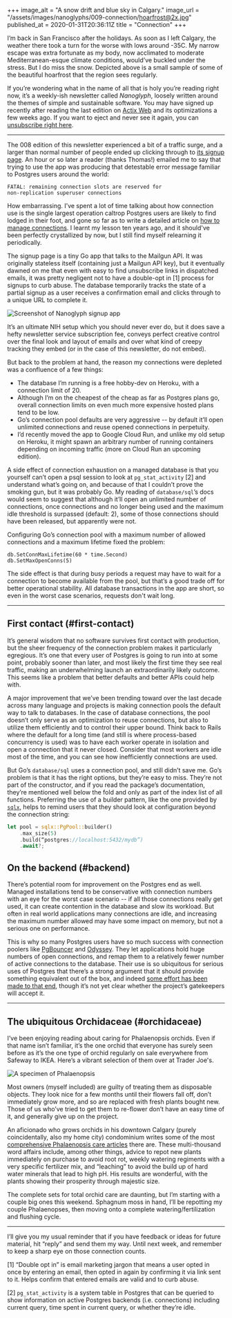 +++
image_alt = "A snow drift and blue sky in Calgary."
image_url = "/assets/images/nanoglyphs/009-connection/hoarfrost@2x.jpg"
published_at = 2020-01-31T20:36:11Z
title = "Connection"
+++

I’m back in San Francisco after the holidays. As soon as I left Calgary, the weather there took a turn for the worse with lows around -35C. My narrow escape was extra fortunate as my body, now acclimated to moderate Mediterranean-esque climate conditions, would’ve buckled under the stress. But I do miss the snow. Depicted above is a small sample of some of the beautiful hoarfrost that the region sees regularly.

If you’re wondering what in the name of all that is holy you’re reading right now, it’s a weekly-ish newsletter called _Nanoglyph_, loosely written around the themes of simple and sustainable software. You may have signed up recently after reading the last edition on [Actix Web](/nanoglyphs/008-actix) and its optimizations a few weeks ago. If you want to eject and never see it again, you can [unsubscribe right here](%unsubscribe_url%).

---

The 008 edition of this newsletter experienced a bit of a traffic surge, and a larger than normal number of people ended up clicking through to [its signup page](https://nanoglyph-signup.brandur.org/). An hour or so later a reader (thanks Thomas!) emailed me to say that trying to use the app was producing that detestable error message familiar to Postgres users around the world:

```
FATAL: remaining connection slots are reserved for
non-replication superuser connections
```

How embarrassing. I’ve spent a lot of time talking about how connection use is the single largest operation caltrop Postgres users are likely to find lodged in their foot, and gone so far as to write a detailed article on [how to manage connections](/postgres-connections). I learnt my lesson ten years ago, and it should've been perfectly crystallized by now, but I still find myself relearning it periodically.

The signup page is a tiny Go app that talks to the Mailgun API. It was originally stateless itself (containing just a Mailgun API key), but it eventually dawned on me that even with easy to find unsubscribe links in dispatched emails, it was pretty negligent not to have a double-opt in [1] process for signups to curb abuse. The database temporarily tracks the state of a partial signup as a user receives a confirmation email and clicks through to a unique URL to complete it.

![Screenshot of Nanoglyph signup app](/assets/images/nanoglyphs/009-connection/nanoglyph-signup@2x.jpg)

It’s an ultimate NIH setup which you should never ever do, but it does save a hefty newsletter service subscription fee, conveys perfect creative control over the final look and layout of emails and over what kind of creepy tracking they embed (or in the case of this newsletter, do not embed).

But back to the problem at hand, the reason my connections were depleted was a confluence of a few things:

* The database I’m running is a free hobby-dev on Heroku, with a connection limit of 20.
* Although I’m on the cheapest of the cheap as far as Postgres plans go, overall connection limits on even much more expensive hosted plans tend to be low.
* Go’s connection pool defaults are very aggressive -- by default it’ll open unlimited connections and reuse opened connections in perpetuity.
* I’d recently moved the app to Google Cloud Run, and unlike my old setup on Heroku, it might spawn an arbitrary number of running containers depending on incoming traffic (more on Cloud Run an upcoming edition).

A side effect of connection exhaustion on a managed database is that you yourself can’t open a psql session to look at `pg_stat_activity` [2] and understand what’s going on, and because of that I couldn’t prove the smoking gun, but it was probably Go. My reading of `database/sql`’s docs would seem to suggest that although it’ll open an unlimited number of connections, once connections and no longer being used and the maximum idle threshold is surpassed (default: 2), some of those connections should have been released, but apparently were not.

Configuring Go’s connection pool with a maximum number of allowed connections and a maximum lifetime fixed the problem:

```
db.SetConnMaxLifetime(60 * time.Second)
db.SetMaxOpenConns(5)
```

The side effect is that during busy periods a request may have to wait for a connection to become available from the pool, but that’s a good trade off for better operational stability. All database transactions in the app are short, so even in the worst case scenarios, requests don't wait long.

---

## First contact (#first-contact)

It’s general wisdom that no software survives first contact with production, but the sheer frequency of the connection problem makes it particularly egregious. It’s one that every user of Postgres is going to run into at some point, probably sooner than later, and most likely the first time they see real traffic, making an underwhelming launch an extraordinarily likely outcome. This seems like a problem that better defaults and better APIs could help with.

A major improvement that we’ve been trending toward over the last decade across many language and projects is making connection pools the default way to talk to databases. In the case of database connections, the pool doesn’t only serve as an optimization to reuse connections, but also to utilize them efficiently and to control their upper bound. Think back to Rails where the default for a long time (and still is where process-based concurrency is used) was to have each worker operate in isolation and open a connection that it never closed. Consider that most workers are idle most of the time, and you can see how inefficiently connections are used.

But Go’s `database/sql` uses a connection pool, and still didn’t save me. Go’s problem is that it has the right options, but they’re easy to miss. They’re not part of the constructor, and if you read the package’s documentation, they’re mentioned well below the fold and only as part of the index list of all functions. Preferring the use of a builder pattern, like the one provided by [`sqlx`](https://github.com/launchbadge/sqlx), helps to remind users that they should look at configuration beyond the connection string:

``` rust
let pool = sqlx::PgPool::builder()
    .max_size(5)
    .build(“postgres://localhost:5432/mydb”)
    .await?;
```

## On the backend (#backend)

There’s potential room for improvement on the Postgres end as well. Managed installations tend to be conservative with connection numbers with an eye for the worst case scenario -- if all those connections really get used, it can create contention in the database and slow its workload. But often in real world applications many connections are idle, and increasing the maximum number allowed may have some impact on memory, but not a serious one on performance.

This is why so many Postgres users have so much success with connection poolers like [PgBouncer](https://github.com/pgbouncer/pgbouncer) and [Odyssey](https://github.com/yandex/odyssey). They let applications hold huge numbers of open connections, and remap them to a relatively fewer number of active connections to the database. Their use is so ubiquitous for serious uses of Postgres that there’s a strong argument that it should provide something equivalent out of the box, and indeed [some effort has been made to that end](https://www.postgresql.org/message-id/ac873432-31cf-d5e4-0b80-b5ac95cfe385@postgrespro.ru), though it’s not yet clear whether the project’s gatekeepers will accept it.

---

## The ubiquitous Orchidaceae (#orchidaceae)

I’ve been enjoying reading about caring for Phalaenopsis orchids. Even if that name isn’t familiar, it’s the one orchid that everyone has surely seen before as it’s the one type of orchid regularly on sale everywhere from Safeway to IKEA. Here’s a vibrant selection of them over at Trader Joe's.

![A specimen of Phalaenopsis](/assets/images/nanoglyphs/009-connection/phalaenopsis-2@2x.jpg)

Most owners (myself included) are guilty of treating them as disposable objects. They look nice for a few months until their flowers fall off, don’t immediately grow more, and so are replaced with fresh plants bought new. Those of us who’ve tried to get them to re-flower don’t have an easy time of it, and generally give up on the project.

An aficionado who grows orchids in his downtown Calgary (purely coincidentally, also my home city) condominium writes some of the most [comprehensive Phalaenopsis care articles](http://herebutnot.com/how-we-grow-orchids-in-calgary-alberta-canada/) there are. These multi-thousand word affairs include, among other things, advice to repot new plants immediately on purchase to avoid root rot, weekly watering regiments with a very specific fertilizer mix, and “leaching” to avoid the build up of hard water minerals that lead to high pH. His results are wonderful, with the plants showing their prosperity through majestic size.

The complete sets for total orchid care are daunting, but I’m starting with a couple big ones this weekend. Sphagnum moss in hand, I’ll be repotting my couple Phalaenopses, then moving onto a complete watering/fertilization and flushing cycle.

---

I’ll give you my usual reminder that if you have feedback or ideas for future material, hit “reply” and send them my way. Until next week, and remember to keep a sharp eye on those connection counts.

[1] “Double opt in” is email marketing jargon that means a user opted in once by entering an email, then opted in again by confirming it via link sent to it. Helps confirm that entered emails are valid and to curb abuse.

[2] `pg_stat_activity` is a system table in Postgres that can be queried to show information on active Postgres backends (i.e. connections) including current query, time spent in current query, or whether they’re idle.
